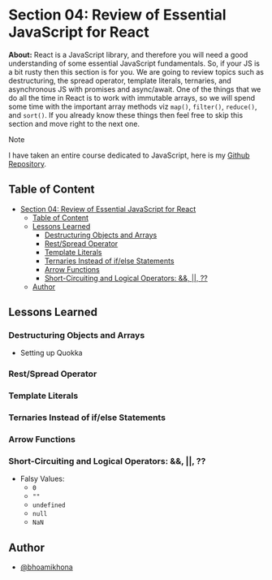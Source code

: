 # Section 04: Review of Essential JavaScript for React

**About:** React is a JavaScript library, and therefore you will need a good understanding of some essential JavaScript fundamentals. So, if your JS is a bit rusty then this section is for you. We are going to review topics such as destructuring, the spread operator, template literals, ternaries, and asynchronous JS with promises and async/await. One of the things that we do all the time in React is to work with immutable arrays, so we will spend some time with the important array methods viz `map()`, `filter()`, `reduce()`, and `sort()`. If you already know these things then feel free to skip this section and move right to the next one.

> [!NOTE]
>
> I have taken an entire course dedicated to JavaScript, here is my [Github Repository](https://github.com/bhoamikhona/javascript/tree/main).

## Table of Content

- [Section 04: Review of Essential JavaScript for React](#section-04-review-of-essential-javascript-for-react)
  - [Table of Content](#table-of-content)
  - [Lessons Learned](#lessons-learned)
    - [Destructuring Objects and Arrays](#destructuring-objects-and-arrays)
    - [Rest/Spread Operator](#restspread-operator)
    - [Template Literals](#template-literals)
    - [Ternaries Instead of if/else Statements](#ternaries-instead-of-ifelse-statements)
    - [Arrow Functions](#arrow-functions)
    - [Short-Circuiting and Logical Operators: \&\&, ||, ??](#short-circuiting-and-logical-operators---)
  - [Author](#author)

## Lessons Learned

### Destructuring Objects and Arrays

- Setting up Quokka

### Rest/Spread Operator

### Template Literals

### Ternaries Instead of if/else Statements

### Arrow Functions

### Short-Circuiting and Logical Operators: &&, ||, ??

- Falsy Values:
  - `0`
  - `""`
  - `undefined`
  - `null`
  - `NaN`

## Author

- [@bhoamikhona](https://github.com/bhoamikhona)
